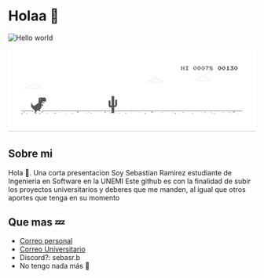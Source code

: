 # Holaa :wave:

<img src="https://raw.githubusercontent.com/sagar-viradiya/sagar-viradiya/master/resources/banner.png" alt="Hello world">

![image](dino.gif)

## Sobre mi

Hola 👋. Una corta presentacion
Soy Sebastian Ramirez estudiante de Ingenieria en Software en la UNEMI
Este github es con la finalidad de subir los proyectos universitarios y deberes que me manden, al igual que otros aportes que tenga en su momento

## Que mas 💤

- [Correo personal](mailto:sebastianrb201@gmail.com)
- [Correo Universitario](mailto:gramirezb6@gmail.com)
- Discord?: sebasr.b
- No tengo nada más 🤔
